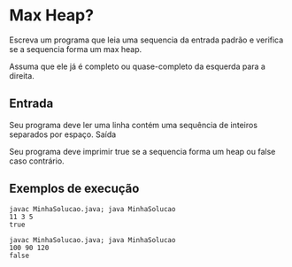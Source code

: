 # Max Heap?

Escreva um programa que leia uma sequencia da entrada padrão e verifica se a sequencia forma um max heap.

Assuma que ele já é completo ou quase-completo da esquerda para a direita.

## Entrada

Seu programa deve ler uma linha contém uma sequência de inteiros separados por espaço.
Saída

Seu programa deve imprimir true se a sequencia forma um heap ou false caso contrário.

## Exemplos de execução

	javac MinhaSolucao.java; java MinhaSolucao
	11 3 5
	true
	
	javac MinhaSolucao.java; java MinhaSolucao
	100 90 120
	false


